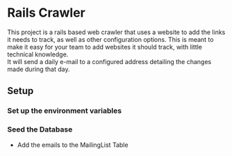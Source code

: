# Rails Crawler

This project is a rails based web crawler that uses a website to add the links it needs to track, as well as other configuration options. 
This is meant to make it easy for your team to add websites it should track, with little technical knowledge.  
It will send a daily e-mail to a configured address detailing the changes made during that day.

## Setup

### Set up the environment variables

### Seed the Database
- Add the emails to the MailingList Table

